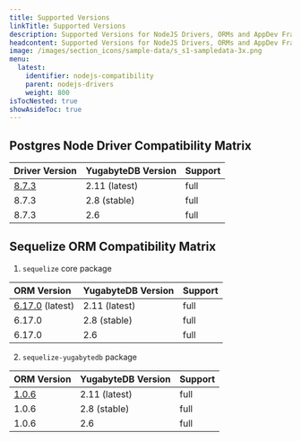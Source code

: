 ```yaml
---
title: Supported Versions
linkTitle: Supported Versions
description: Supported Versions for NodeJS Drivers, ORMs and AppDev Frameworks
headcontent: Supported Versions for NodeJS Drivers, ORMs and AppDev Frameworks
image: /images/section_icons/sample-data/s_s1-sampledata-3x.png
menu:
  latest:
    identifier: nodejs-compatibility
    parent: nodejs-drivers
    weight: 800
isTocNested: true
showAsideToc: true
---
```


## Postgres Node Driver  Compatibility Matrix 

| Driver Version | YugabyteDB Version | Support |
| :------------- | :----------------- | :------ |
| [8.7.3](https://www.npmjs.com/package/pg) | 2.11 (latest) | full
| 8.7.3 | 2.8 (stable) | full
| 8.7.3 | 2.6 | full



## Sequelize ORM Compatibility Matrix

1. `sequelize` core package

| ORM Version | YugabyteDB Version | Support |
| :------------- | :----------------- | :------ |
| [6.17.0](https://www.npmjs.com/package/sequelize) (latest) | 2.11 (latest) | full
| 6.17.0 |  2.8 (stable) | full
| 6.17.0 | 2.6 | full

2. `sequelize-yugabytedb` package

| ORM Version | YugabyteDB Version | Support |
| :------------- | :----------------- | :------ |
| [1.0.6](https://www.npmjs.com/package/sequelize-yugabytedb) | 2.11 (latest) | full
| 1.0.6 |  2.8 (stable) | full
| 1.0.6 | 2.6 | full
